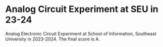 # Analog Circuit Experiment at SEU in 23-24
Analog Electronic Circuit Experiment at School of Information, Southeast University in 2023-2024. The final score is A.
